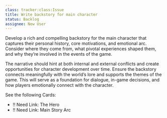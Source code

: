 ```yaml
---
class: tracker:class:Issue
title: Write backstory for main character
status: Backlog
assignee: New User
---
```

Develop a rich and compelling backstory for the main character that captures their personal history, core motivations, and emotional arc. Consider where they come from, what pivotal experiences shaped them, and why they’re involved in the events of the game. 

The narrative should hint at both internal and external conflicts and create opportunities for character development over time. Ensure the backstory connects meaningfully with the world’s lore and supports the themes of the game. This will serve as a foundation for dialogue, in-game decisions, and how players emotionally connect with the character.

See the following Cards:

* !! Need Link: The Hero
* !! Need Link: Main Story Arc